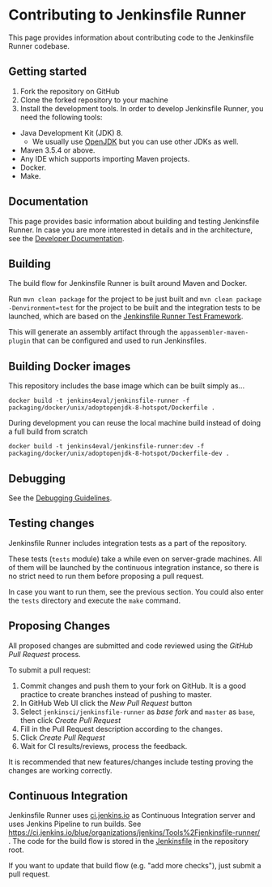 # Contributing to Jenkinsfile Runner

This page provides information about contributing code to the Jenkinsfile Runner codebase.

## Getting started

1. Fork the repository on GitHub
2. Clone the forked repository to your machine
3. Install the development tools. In order to develop Jenkinsfile Runner, you need the following tools:
  * Java Development Kit (JDK) 8.
     - We usually use [OpenJDK](http://openjdk.java.net/) but you can use other JDKs as well.
  * Maven 3.5.4 or above.
  * Any IDE which supports importing Maven projects.
  * Docker.
  * Make.

## Documentation

This page provides basic information about building and testing Jenkinsfile Runner.
In case you are more interested in details and in the architecture, see the [Developer Documentation](./docs/developer/README.md).

## Building

The build flow for Jenkinsfile Runner is built around Maven and Docker.

Run `mvn clean package` for the project to be just built and `mvn clean package -Denvironment=test` for the project
to be built and the integration tests to be launched, which are based on the [Jenkinsfile Runner Test Framework](https://github.com/jenkinsci/jenkinsfile-runner-test-framework).

This will generate an assembly artifact through the `appassembler-maven-plugin` that can be configured and used to run Jenkinsfiles.

## Building Docker images

This repository includes the base image which can be built simply as...

    docker build -t jenkins4eval/jenkinsfile-runner -f packaging/docker/unix/adoptopenjdk-8-hotspot/Dockerfile .

During development you can reuse the local machine build instead of doing a full build from scratch

    docker build -t jenkins4eval/jenkinsfile-runner:dev -f packaging/docker/unix/adoptopenjdk-8-hotspot/Dockerfile-dev .

## Debugging

See the [Debugging Guidelines](./docs/developer/DEBUG.md).

## Testing changes

Jenkinsfile Runner includes integration tests as a part of the repository.

These tests (`tests` module) take a while even on server-grade machines.
All of them will be launched by the continuous integration instance,
so there is no strict need to run them before proposing a pull request.

In case you want to run them, see the previous section. You could also enter the `tests` directory and execute the `make` command.

## Proposing Changes

All proposed changes are submitted and code reviewed using the _GitHub Pull Request_ process.

To submit a pull request:

1. Commit changes and push them to your fork on GitHub.
It is a good practice to create branches instead of pushing to master.
2. In GitHub Web UI click the _New Pull Request_ button
3. Select `jenkinsci/jenkinsfile-runner` as _base fork_ and `master` as `base`, then click _Create Pull Request_
4. Fill in the Pull Request description according to the changes.
5. Click _Create Pull Request_
6. Wait for CI results/reviews, process the feedback.

It is recommended that new features/changes include testing proving the changes are working correctly.

## Continuous Integration

Jenkinsfile Runner uses [ci.jenkins.io](http://ci.jenkins.io) as Continuous Integration server and uses Jenkins Pipeline to run builds.
See https://ci.jenkins.io/blue/organizations/jenkins/Tools%2Fjenkinsfile-runner/ .
The code for the build flow is stored in the [Jenkinsfile](Jenkinsfile) in the repository root.

If you want to update that build flow (e.g. "add more checks"),
just submit a pull request.
